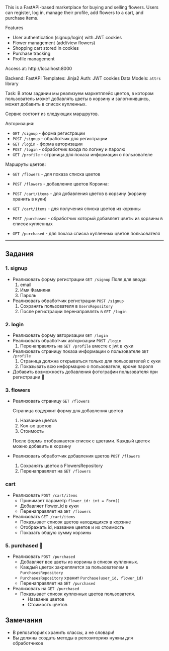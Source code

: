 This is a FastAPI-based marketplace for buying and selling flowers. Users can register, log in, manage their profile, add flowers to a cart, and purchase items.

Features

- User authentication (signup/login) with JWT cookies
- Flower management (add/view flowers)
- Shopping cart stored in cookies
- Purchase tracking
- Profile management

Access at: http://localhost:8000

Backend: FastAPI
Templates: Jinja2
Auth: JWT cookies
Data Models: `attrs` library


Task:
В этом задании мы реализуем маркетплейс цветов, в котором пользователь может добавлять цветы в корзину и залогинившись, может добавить в список купленных.

Сервис состоит из следующих маршрутов.

Авторизация:

- `GET /signup` - форма регистрации
- `POST /signup` - обработчик для регистрации
- `GET /login` - форма авторизации
- `POST /login` - обработчик входа по логину и паролю
- `GET /profile` - страница для показа информации о пользователе

Маршруты цветов:

- `GET /flowers` - для показа списка цветов
- `POST /flowers` - добавление цветов
Корзина:

- `POST /cart/items` - для добавления цветов в корзину (корзину хранить в куки)
- `GET /cart/items` - для получения списка цветов из корзины
- `POST /purchased` - обработчик который добавляет цветы из корзины в список купленных
- `GET /purchased` - для показа списка купленных цветов пользователя

---

## Задания

### 1. signup

- Реализовать форму регистрации `GET /signup` Поля для ввода:
    1. email
    2. Имя Фамилия
    3. Пароль
- Реализовать обработчик регистрации `POST /signup`
    1. Сохранять пользователя в `UsersRepository`
    2. После регистрации перенаправлять в `GET /login`

### 2. login

- Реализовать форму авторизации `GET /login`
- Реализовать обработчик авторизации `POST /login`
    1. Перенаправлять на `GET /profile` вместе с jwt в куки
- Реализовать страницу показа информации о пользователе `GET /profile`
    1. Страница должна открываться только для пользователей с куки
    2. Показывать всю информацию о пользователе, кроме пароля
- Добавить возможность добавления фотографии пользователя при регистрации 💎
### 3. flowers

- Реализовать страницу `GET /flowers`
    
    Страница содержит форму для добавления цветов
    
    1. Название цветов
    2. Кол-во цветов
    3. Стоимость
    
    После формы отображается список с цветами. Каждый цветок можно добавить в корзину
    
- Реализовать обработчик добавления цветов `POST /flowers`
    1. Сохранять цветок в FlowersRepository
    2. Перенаправляет на `GET /flowers`
### cart

- Реализовать `POST /cart/items`
    - Принимает параметр `flower_id: int = Form()`
    - Добавляет flower_id в куки
    - Перенаправляет на `GET /flowers`
- Реализовать `GET /cart/items`
    - Показывает список цветов находящихся в корзине
    - Отображать id, название цветов и их стоимость
    - Показать общую сумму корзины

### 5. purchased 💎

- Реализовать `POST /purchased`
    - Добавляет все цветы из корзины в список купленных.
    - Каждый цветок закрепляется за пользователем в `PurchasesRepository`
    - `PurchasesRepository` хранит `Purchase(user_id, flower_id)`
    - Перенаправляет на `GET /purchased`
- Реализовать на `GET /purchased`
    - Показывает список купленных цветов пользователя.
        - Название цветов
        - Стоимость цветов

## Замечания

- В репозиториях хранить классы, а не словари!
- Вы должны создать методы в репозиториях нужны для обработчиков    
